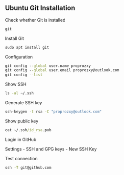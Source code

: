 ## Ubuntu Git Installation

Check whether Git is installed

```cmd
git
```

Install Git

```cmd
sudo apt install git
```

Configuration

```cmd
git config --global user.name proprozxy
git config --global user.email proprozxy@outlook.com
git config --list
```

Show SSH

```cmd
ls -al ~/.ssh
```

Generate SSH key

```cmd
ssh-keygen -t rsa -C "proprozxy@outlook.com"
```

Show public key

```cmd
cat ~/.ssh/id_rsa.pub
```

Login in GitHub

Settings - SSH and GPG keys - New SSH Key

Test connection

```cmd
ssh -T git@github.com
```

